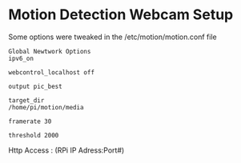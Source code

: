 # Motion Detection Webcam Setup
Some options were tweaked in the /etc/motion/motion.conf file 
```shell 
Global Newtwork Options
ipv6_on

webcontrol_localhost off

output pic_best

target_dir 
/home/pi/motion/media

framerate 30 

threshold 2000
```

Http Access : (RPi IP Adress:Port#)
